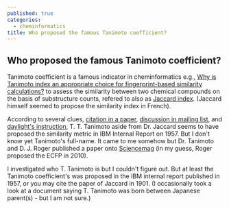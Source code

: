 ```yaml
---
published: true
categories:
  - cheminformatics
title: Who proposed the famous Tanimoto coefficient?
---
```

## Who proposed the famous Tanimoto coefficient?

Tanimoto coefficient is a famous indicator in cheminformatics e.g., [Why is Tanimoto index an appropriate choice for fingerprint-based similarity calculations?](https://www.ncbi.nlm.nih.gov/pmc/articles/PMC4456712/) to assess the similarity between two chemical compounds on the basis of substructure counts, refered to also as [Jaccard index](https://en.wikipedia.org/wiki/Jaccard_index#Tanimoto_coefficient_(extended_Jaccard_coefficient)). (Jaccard himself seemed to propose the similarity index in French).

According to several clues, [citation in a paper](https://www.scirp.org/reference/ReferencesPapers.aspx?ReferenceID=251028), [discussion in mailing list](http://www.ccl.net/chemistry/resources/messages/2008/04/06.002-dir/index.html), and [daylight's instruction](https://www.daylight.com/dayhtml/doc/theory/theory.finger.html), T. T. Tanimoto aside from Dr. Jaccard seems to have proposed the similarity metric in IBM Internal Report on 1957. But I don't know yet Tanimoto's full-name. It came to me somehow but Dr. Tanimoto and D. J. Roger published a paper onto [Sciencemag](https://science.sciencemag.org/content/132/3434/1115) (in my guess, Roger proposed the ECFP in 2010).

I investigated who T. Tanimoto is but I couldn't figure out. But at least the Tanimoto coefficient's was proposed in the IBM internal report published in 1957, or you may cite the paper of Jaccard in 1901. (I occasionally took a look at a document saying T. Tanimoto was born between Japanese parent(s) - but I am not sure.)